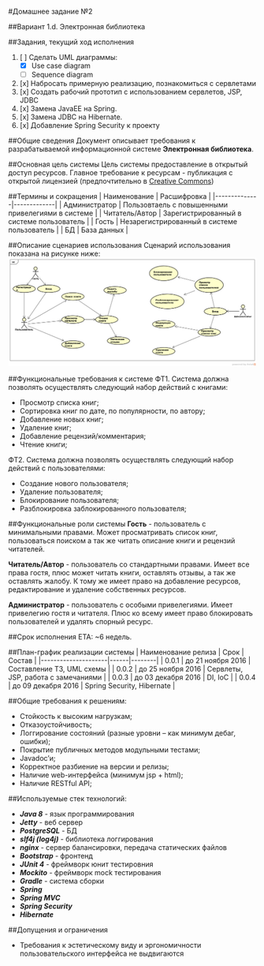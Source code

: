 
#Домашнее задание №2

##Вариант 1.d. Электронная библиотека

##Задания, текущий ход исполнения
1. [ ] Сделать UML диаграммы:
	- [x] Use case diagram
	- [ ] Sequence diagram
2. [x] Набросать примерную реализацию, познакомиться с сервлетами
3. [x] Создать рабочий прототип с использованием сервлетов, JSP, JDBC
4. [x] Замена JavaEE на Spring.
5. [x] Замена JDBC на Hibernate.
6. [x] Добавление Spring Security к проекту
	
##Общие сведения
Документ описывает требования к разрабатываемой информационной системе **Электронная библиотека**.

##Основная цель системы
Цель системы предоставление в открытый доступ ресурсов. Главное требование к ресурсам - публикация с открытой лицензией (предпочтительно в [Creative Commons](http://creativecommons.ru/licenses))

##Термины и сокращения
| Наименование | Расшифровка |
|--------------|-------------|
| Администратор | Пользовтаель с повышенными привелегиями в системе |
| Читатель/Автор | Зарегистрированный в системе пользователь |
| Гость | Незарегистрированный в системе пользователь |
| БД | База данных |


##Описание сценариев использования
Сценарий использования показана на рисунке ниже:
![Use case diagram](diagrams/use_case1.png  "Use case diagram")

##Функциональные требования к системе
ФТ1. Система должна позволять осуществлять следующий набор действий с книгами:
- Просмотр списка книг;
- Сортировка книг по дате, по популярности, по автору;
- Добавление новых книг;
- Удаление книг;
- Добавление рецензий/комментария;
- Чтение книги;

ФТ2. Система должна позволять осуществлять следующий набор действий с пользователями:
- Создание нового пользователя;
- Удаление пользователя;
- Блокирование пользователя;
- Разблокировка заблокированного пользователя;

##Функциональные роли системы
**Гость** - пользователь с минимальными правами. Может  просматривать список книг, пользоваться поиском а так же читать описание книги и рецензий читателей.

**Читатель/Автор** - пользователь со стандартными правами. Имеет все права гостя, плюс может читать книги, оставлять отзывы, а так же оставлять жалобу. К тому же имеет право на добавление ресурсов, редактирование и удаление собственных ресурсов.

**Администратор** - пользователь с особыми привелегиями. Имеет привелегию гостя и читателя. Плюс ко всему имеет право блокировать  пользователей и удалять спорный ресурс.

##Срок исполнения
ETA: ~6 недель.

##План-график реализации системы
| Наименование релиза | Срок | Состав |
|---------------------|------|--------|
| 0.0.1 | до 21 ноября 2016 | Составление ТЗ, UML схемы |
| 0.0.2 | до 25 ноября 2016 | Сервлеты, JSP, работа с замечаниями |
| 0.0.3 | до 03 декабря 2016 | DI, IoC |
| 0.0.4 | до 09 декабря 2016 | Spring Security, Hibernate |

##Общие требования к решениям:
- Стойкость к высоким нагрузкам;
- Отказоустойчивость;
- Логгирование состояний (разные уровни – как минимум дебаг, ошибки);
- Покрытие публичных методов модульными тестами;
- Javadoc’и;
- Корректное разбиение на версии и релизы;
- Наличие web-интерфейса (минимум jsp + html);
- Наличие RESTful API;

##Используемые стек технологий:
- ***Java 8*** - язык программирования
- ***Jetty*** - веб сервер
- ***PostgreSQL*** - БД
- ***slf4j (log4j)*** - библиотека логгирования
- ***nginx*** - сервер балансировки, передача статических файлов
- ***Bootstrap*** - фронтенд
- ***JUnit 4*** - фреймворк юнит тестировния
- ***Mockito*** - фреймворк mock тестирования
- ***Gradle*** - система сборки
- ***Spring***
- ***Spring MVC***
- ***Spring Security***
- ***Hibernate***

##Допущения и ограничения
- Требования к эстетическому виду и эргономичности пользовательского интерфейса не выдвигаются


